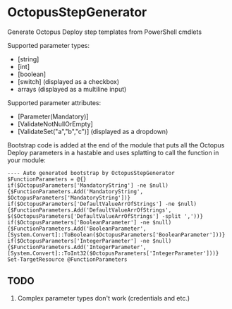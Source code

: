 # OctopusStepGenerator
Generate Octopus Deploy step templates from PowerShell cmdlets

Supported parameter types:

 - [string]
 - [int]
 - [boolean]
 - [switch] (displayed as a checkbox)
 - arrays (displayed as a multiline input)

Supported parameter attributes:

- [Parameter(Mandatory)]
- [ValidateNotNullOrEmpty]
- [ValidateSet("a","b","c")] (displayed as a dropdown)

Bootstrap code is added at the end of the module that puts all the Octopus Deploy parameters in a hastable and uses splatting to call the function in your module:

    ---- Auto generated bootstrap by OctopusStepGenerator
	$FunctionParameters = @{}
	if($OctopusParameters['MandatoryString'] -ne $null){$FunctionParameters.Add('MandatoryString', $OctopusParameters['MandatoryString'])}
	if($OctopusParameters['DefaultValueArrOfStrings'] -ne $null){$FunctionParameters.Add('DefaultValueArrOfStrings', $($OctopusParameters['DefaultValueArrOfStrings'] -split ','))}
	if($OctopusParameters['BooleanParameter'] -ne $null){$FunctionParameters.Add('BooleanParameter', [System.Convert]::ToBoolean($OctopusParameters['BooleanParameter']))}
	if($OctopusParameters['IntegerParameter'] -ne $null){$FunctionParameters.Add('IntegerParameter', [System.Convert]::ToInt32($OctopusParameters['IntegerParameter']))}
	Set-TargetResource @FunctionParameters

## TODO

 1. Complex parameter types don't work (credentials and etc.)